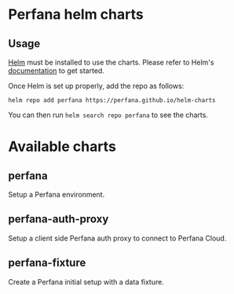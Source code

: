 # Perfana helm charts

## Usage

[Helm](https://helm.sh) must be installed to use the charts.
Please refer to Helm's [documentation](https://helm.sh/docs/) to get started.

Once Helm is set up properly, add the repo as follows:

```console
helm repo add perfana https://perfana.github.io/helm-charts
```

You can then run `helm search repo perfana` to see the charts.

# Available charts 

## perfana

Setup a Perfana environment.

## perfana-auth-proxy

Setup a client side Perfana auth proxy to connect to Perfana Cloud.

## perfana-fixture

Create a Perfana initial setup with a data fixture.